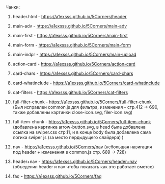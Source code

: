 Чанки:

1. header.html - https://a1exsss.github.io/5Corners/header

2. main-adv - https://a1exsss.github.io/5Corners/main-adv

3. main-first - https://a1exsss.github.io/5Corners/main-first

4. main-form - https://a1exsss.github.io/5Corners/main-form

5. main-indpr - https://a1exsss.github.io/5Corners/main-upload

6. action-card - https://a1exsss.github.io/5Corners/action-card

7. card-chars - https://a1exsss.github.io/5Corners/card-chars

8. card-whatinclude - https://a1exsss.github.io/5Corners/card-whatinclude

9. cat-filters - https://a1exsss.github.io/5Corners/cat-filters

10. full-filter-chunk - https://a1exsss.github.io/5Corners/full-filter-chunk (Был исправлен common.js для фильтра, изменения - стр.412 -> 690, также добавлены картинки close-icon.svg, filer-icon.svg)

11. full-item-chunk - https://a1exsss.github.io/5Corners/full-item-chunk (добавлена картинка arrow-button.svg, в head была добавлена ссылка на swiper.css стр.11, и в конце body была добавлена сама логика swiper js (за место пердыдущего слайдера) )

12. nav - https://a1exsss.github.io/5Corners/nav (небольшая навигация под header + изменения в common.js стр. 689 -> 728)

13. header+nav - https://a1exsss.github.io/5Corners/header+nav (объеденил header и nav чтобы показать как это работает вметсе)

14. faq - https://a1exsss.github.io/5Corners/faq
